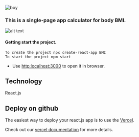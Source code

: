 ![boy](https://tse4.mm.bing.net/th?id=OIP.EwKZ_d8lrOStUhWKxTzZ1QHaD5&pid=Api&P=0)

### This is a single-page app calculator for body BMI.
![alt text](https://img.shields.io/badge/last%20commit-March%202023-orange)

#### Getting start the project.
```react
To create the project npx create-react-app BMI
To start the project npm start
```
- Use [http:localhost:3000](http://localhost:3000) to open it in browser.

## Technology
React.js

## Deploy on github
The easiest way to deploy your react.js app is to use the [Vercel](https://bmi-ptoes9ya3-arashrahimipour.vercel.app/).

Check out our [vercel documentation](https://vercel.com/docs) for more details.
